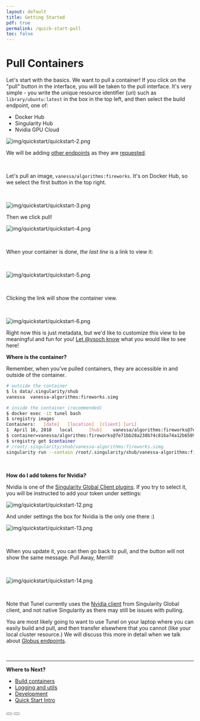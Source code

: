 ```yaml
---
layout: default
title: Getting Started
pdf: true
permalink: /quick-start-pull
toc: false
---
```



# Pull Containers
Let's start with the basics. We want to pull a container! If you click on the "pull" button
in the interface, you will be taken to the pull interface. It's very simple - you write the
unique resource identifier (uri) such as `library/ubuntu:latest` in the box in the top
left, and then select the build endpoint, one of:

 - Docker Hub
 - Singularity Hub
 - Nvidia GPU Cloud

![img/quickstart/quickstart-2.png](img/quickstart/quickstart-2.png)

We will be adding <a href="https://singularityhub.github.io/sregistry-cli/clients" target="_blank">other endpoints</a> 
as they are <a href="{{ site.github }}/issues" target="_blank">requested</a>. 

<br>

Let's pull an image, `vanessa/algorithms:fireworks`. It's on Docker Hub, so we select the first button in the top right.

<br>

![img/quickstart/quickstart-3.png](img/quickstart/quickstart-3.png)

Then we click pull!

![img/quickstart/quickstart-4.png](img/quickstart/quickstart-4.png)

<br>

When your container is done, *the last line* is a link to view it:

<br>

![img/quickstart/quickstart-5.png](img/quickstart/quickstart-5.png)

<br>

Clicking the link will show the container view. 

<br>

![img/quickstart/quickstart-6.png](img/quickstart/quickstart-6.png)

Right now this is just metadata, but we'd like
to customize this view to be meaningful and fun for you! <a href="https://www.github.com/singularityhub/interface/issues" target="_blank">Let @vsoch know</a> what you would like to see here!

<strong>Where is the container?</strong>

Remember, when you've pulled containers, they are accessible in and outside of the
container.

```bash
# outside the container
$ ls data/.singularity/shub
vanessa  vanessa-algorithms:fireworks.simg
```
```bash
# inside the container (recommended)
$ docker exec -it tunel bash
$ sregistry images
Containers:   [date]   [location]  [client]	[uri]
1  April 16, 2018	local 	   [hub]	vanessa/algorithms:fireworks@7e71bb28a238b74c816a74a12b6509cc
$ container=vanessa/algorithms:fireworks@7e71bb28a238b74c816a74a12b6509cc
$ sregistry get $container
# /root/.singularity/shub/vanessa-algorithms:fireworks.simg
singularity run --contain /root/.singularity/shub/vanessa-algorithms:fireworks.simg --boum
```

<br>

<strong>How do I add tokens for Nvidia?</strong>

Nvidia is one of the <a href="https://singularityhub.github.io/sregistry-cli/client-nvidia">
Singularity Global Client plugins</a>. If you try to select it, you will be instructed
to add your token under settings:

![img/quickstart/quickstart-12.png](img/quickstart/quickstart-12.png)

And under settings the box for Nvidia is the only one there :) 

![img/quickstart/quickstart-13.png](img/quickstart/quickstart-13.png)

<br>

When you update it, you can then go back to pull, and the button will not show the same message. Pull Away, Merrill!

<br>

![img/quickstart/quickstart-14.png](img/quickstart/quickstart-14.png)

<br>

Note that Tunel currently uses the 
<a href="https://singularityhub.github.io/sregistry-cli/client-nvidia" target="_blank">Nvidia client</a> 
from Singularity Global client, and not native Singularity as there may still be issues with pulling. 

You are most likely going to want to use Tunel on your laptop where you can easily
build and pull, and then transfer elsewhere that you cannot (like your local cluster resource.) 
We will discuss this more in detail when we talk about [Globus endpoints](/interface/plugin-globus).

<br>
<hr>

<strong>Where to Next?</strong>

 - [Build containers](/interface/quick-start-build)
 - [Logging and utils](/interface/quick-start-utils)
 - [Development](/interface/development)
 - [Quick Start Intro](/interface/quick-start)

<div>
    <a href="/interface/quick-start-build"><button class="previous-button btn btn-primary"><i class="fa fa-chevron-left"></i> </button></a>
    <a href="/interface/development"><button class="next-button btn btn-primary"><i class="fa fa-chevron-right"></i> </button></a>
</div><br>
